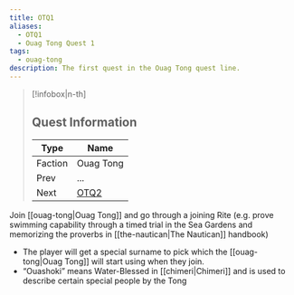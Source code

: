 ```yaml
---
title: OTQ1
aliases:
  - OTQ1
  - Ouag Tong Quest 1
tags:
  - ouag-tong
description: The first quest in the Ouag Tong quest line.
---
```

> [!infobox|n-th]
> 
> ## Quest Information
> 
> | Type | Name |
> | --- | --- |
> | Faction | Ouag Tong |
> | Prev | ... |
> | Next | [OTQ2](otq2.md) |

Join [[ouag-tong|Ouag Tong]] and go through a joining Rite (e.g. prove swimming capability through a timed trial in the Sea Gardens and memorizing the proverbs in [[the-nautican|The Nautican]] handbook)

- The player will get a special surname to pick which the [[ouag-tong|Ouag Tong]] will start using when they join.
- “Ouashoki” means Water-Blessed in [[chimeri|Chimeri]] and is used to describe certain special people by the Tong